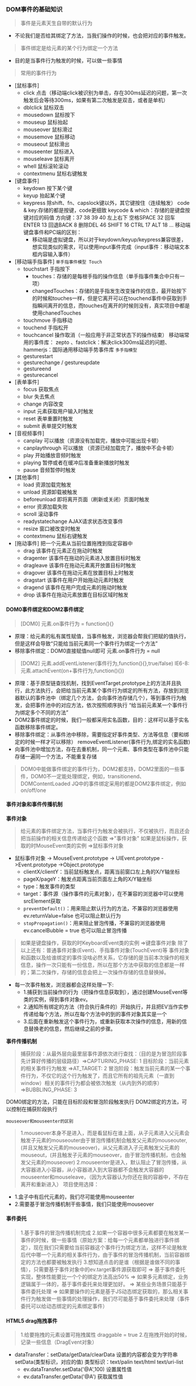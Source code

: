 ### DOM事件的基础知识
> 事件是元素天生自带的默认行为
  - 不论我们是否给其绑定了方法，当我们操作的时候，也会把对应的事件触发。
> 事件绑定是给元素的某个行为绑定一个方法
 - 目的是当事件行为触发的时候，可以做一些事情

> 常用的事件行为
  - [鼠标事件]
    + click 点击（移动端click被识别为单击，存在300ms延迟的问题，第一次触发后会等待300ms，如果有第二次触发是双击，或者是单机）
    + dblclick 鼠标双击
    + mousedown 鼠标按下
    + mouseup 鼠标抬起
    + mouseover 鼠标滑过
    + mousemove 鼠标移动
    + mouseout 鼠标滑出
    + mouseenter 鼠标进入
    + mouseleave 鼠标离开
    + whell 鼠标滚轮滚动
    + contextmenu 鼠标右键触发
  - [键盘事件]
    + keydown 按下某个键
    + keyup 抬起某个键
    + keypress 除shift、fn、capslock键以外，其它键按住（连续触发）
      code & key:存储的都是按键，code更细致
      keycode & which：存储的是键盘按键对应的码值
        方向键：37 38 39 40 左上右下
        空格SPACE 32
        回车ENTER 13
        回退BACK 8
        删除DEL 46
        SHIFT 16
        CTRL 17
        ALT 18
        ...
    移动端键盘事件和PC端的区别：
      + 移动端是虚拟键盘，所以对于keydown/keyup/keypress兼容很差，想实现类似的需求，可以使用input事件完成（input事件：移动端文本框内容输入事件）
  - [移动端手指事件]
    `单手指事件模型 Touch`
      + touchstart 手指按下
        + touches：存储的是每根手指的操作信息（单手指事件集合中只有一项）
        + changedTouches：存储的是手指发生改变操作的信息，最开始按下的时候和touches一样，但是它离开可以在touchend事件中获取到手指瞬间离开的信息，而touches在离开的时候则没有，真实项目中都是使用chanedTouches
      + touchmove 手指移动
      + touchend 手指松开
      + touchcancel 操作取消（一般应用于非正常状态下的操作结束） 
    移动端常用的事件库：
      zepto 、fastclick：解决click300ms延迟的问题、hammerjs：国际通用移动端手势事件库
    `多手指模型`
      + gesturestart
      + gesturechange / gestureupdate
      + gestureend
      + gesturecancel 
  - [表单事件]
    + focus 获取焦点
    + blur 失去焦点
    + change 内容改变
    + input 元素获取用户输入时触发
    + reset 表单重置时触发
    + submit 表单提交时触发
  - [音视频事件]
    + canplay 可以播放（资源没有加载完，播放中可能出现卡顿）
    + canplaythrough 可以播放 （资源已经加载完了，播放中不会卡顿）
    + play 开始播放音频时触发
    + playing 暂停或者在缓冲后准备重新播放时触发
    + pause 音频暂停时触发
  - [其他事件]
    + load 资源加载完触发
    + unload 资源卸载被触发
    + beforeunload 即将离开页面（刷新或关闭）页面时触发
    + error 资源加载失败
    + scroll 滚动事件
    + readystatechange AJAX请求状态改变事件
    + resize 窗口被改变时触发
    + contextmenu 鼠标右键触发
  - [拖动事件] 把一个元素从当前位置拖拽到指定容器中
    + drag	该事件在元素正在拖动时触发	 
    + dragenter	该事件在拖动的元素进入放置目标时触发	 
    + dragleave	该事件在拖动元素离开放置目标时触发	 
    + dragover	该事件在拖动元素在放置目标上时触发	 
    + dragstart	该事件在用户开始拖动元素时触发	 
    + dragend	该事件在用户完成元素的拖动时触发	 
    + drop	该事件在拖动元素放置在目标区域时触发

#### DOM0事件绑定和DOM2事件绑定
> [DOM0] 元素.on事件行为 = function(){}
  - 原理：给元素的私有属性赋值，当事件触发，浏览器会帮我们把赋的值执行，但是这样会导致“只能给当前元素同一个事件行为绑定一个方法”
  - 移除事件绑定：DOM0直接赋值null即可 元素.on事件行为 = null
> [DOM2] 元素.addEventListener(事件行为,function(){},true/false)
  IE6-8: 元素.attachEvent(on+事件行为,function(){})
  - 原理：基于原型链查找机制，找到EventTarget.prototype上的方法并且执行，此方法执行，会把给当前元素某个事件行为绑定的所有方法，存放到浏览器默认的事件池中（绑定几个方法，会向事件池存储几个），等到事件行为触发，会把事件池中的对应方法，依次按照顺序执行 “给当前元素某一个事件行为绑定多个不同的方法”
  - DOM2事件绑定的时候，我们一般都采用实名函数，目的：这样可以基于实名函数移除事件绑定。
  - 移除事件绑定：从事件池中移除，需要指定好事件类型、方法等信息（要和绑定的时候一样才可以移除） removeEventListener(事件行为,绑定的实名函数)
  - 向事件池中增加方法，存在去重机制，同一个元素、事件类型在事件池中只能存储一遍同一个方法，不能重复存储
> DOM0中能做事件绑定的事件行为，DOM2都支持，DOM2里面的一些事件，DOM0不一定能处理绑定，例如，transitionend、DOMContentLoaded
> JQ中的事件绑定采用的都是DOM2事件绑定，例如on/off/one


#### 事件对象和事件传播机制

**事件对象**
> 给元素的事件绑定方法，当事件行为触发会被执行，不仅被执行，而且还会把当前操作的相关信息传递给这个函数 =>"事件对象"
> 如果是鼠标操作，获取的时MouseEvent类的实例 =>鼠标事件对象
  - 鼠标事件对象 -> MouseEvent.prototype -> UIEvent.prototype ->Event.prototype ->Object.prototype
    + clientX/clientY：当前鼠标触发点，距离当前窗口左上角的X/Y轴坐标
    + pageX/pageY：触发点距离当前页面左上角的X/Y轴坐标
    + type：触发事件的类型
    + target：事件源（操作事件的元素对象），在不兼容的浏览器中可以使用srcElement获取
    + `preventDefault()`：用来阻止默认行为的方法，不兼容的浏览器使用ev.returnValue=false 也可以阻止默认行为
    + `stopPropagation()`：用来阻止冒泡传播，不兼容的浏览器使用ev.cancelBubble = true 也可以阻止冒泡传播
> 如果是键盘操作，获取的时KeyboardEvent类的实例 =>键盘事件对象
> 除了以上还有：普通事件对象(Event)、手指事件对象(TouchEvent)等
> 事件对象和函数以及给谁绑定的事件没啥必然关系，它存储的是当前本次操作的相关信息，操作一次只能有一份信息，所以在那个方法中获取的信息都是一样的；第二次操作，存储的信息会把上一次操作存储的信息替换掉。
  - 每一次事件触发，浏览器都会这样处理一下:
    + 1.捕获到当前操作的行为（把操作信息获取到），通过创建MouseEvent等类的实例，得到事件对象ev。
    + 2.通知所有绑定的方法（符合执行条件的）开始执行，并且把EV当作实参传递给每个方法，所以在每个方法中的到的事件对象其实是一个
    + 3.后面在重新触发这个事件行为，或重新获取本次操作的信息，用新的信息替换老的信息，然后继续之前的步骤。

**事件传播机制**
> 捕获阶段：从最外层向最里层事件源依次进行查找：（目的是为冒泡阶段事先计算好传播的层级路径）=>CAPTURING_PHASE: 1
> 目标阶段：当前元素的相关事件行为触发 =>AT_TARGET: 2
> 冒泡阶段：触发当前元素的某一个事件行为，不仅它的这个行为触发了，而且它所有的祖先元素（一直到window）相关的事件行为都会被依次触发（从内到外的顺序） =>BUBBLING_PHASE: 3

DOM0绑定的方法，只能在目标阶段和冒泡阶段触发执行
DOM2绑定的方法，可以控制在捕获阶段执行

`mouseover和mouseenter的区别`
> 1.mouseover本身不是进入，而是看鼠标在谁上面，从子元素进入父元素会触发子元素的mouseouter由于冒泡传播机制会触发父元素的mouseouter,(并且又触发父元素的mouseover)，从父元素进入子元素触发父元素的mouseout，(并且触发子元素的mouseover，由于冒泡传播机制，也会触发父元素的mouseover)
> 2.mouseenter是进入，默认阻止了冒泡传播，从大容器进入小容器，从小容器进入到大容器都不会触发大容器的mouseenter和mouseleave，（因为大容器认为你还在我的容器中，不存在离开和重新进入）
> 项目使用选择：
  - 1.盒子中有后代元素的，我们尽可能使用mouseenter
  - 2.需要基于冒泡传播机制干些事情，我们只能使用mouseover

#### 事件委托
> 1.基于事件的冒泡传播机制完成
> 2.如果一个容器中很多元素都要在触发某一事件的时候，做一些事情（原始方案：给每一个元素都单独进行事件绑定），现在我们只需要给当前容器这个事件行为绑定方法，这样不论是触发后代中哪一个元素的相关事件行为，由于事件的冒泡传播机制，当前容器绑定的方法也都要被触发执行
> 3.想知道点击的是谁（根据是谁做不同的事情），只需要基于事件对象中的ev.target事件源获取即可
> => 基于事件委托实现，整体性能要比一个个的绑定方法高出50%
> => 如果多元素绑定，业务逻辑属于一体的，基于事件委托来处理更加好。
> => 某些业务场景只能基于事件委托处理
> => 如果要操作的元素是基于JS动态绑定获取的，那么相关事件行为触发做一些事情的处理操作，我们尽可能基于事件委托来处理（事件委托可以给动态绑定的元素绑定事件）


#### HTML5 drag拖拽事件
> 1.给要拖拽的元素设置可拖拽属性 draggable = true
> 2.在拖拽开始的时候，记录一些信息（DragEvent对象）
  -  dataTransfer：setData/getData/clearData 设置的内容都会变为字符串 setData(类型标识，对应的值) 类型标识：text/palin text/html text/uri-list
     + ev.dataTransfer.setData('@A',100) 设置属性值
     + ev.dataTransfer.getData('@A')  获取属性值